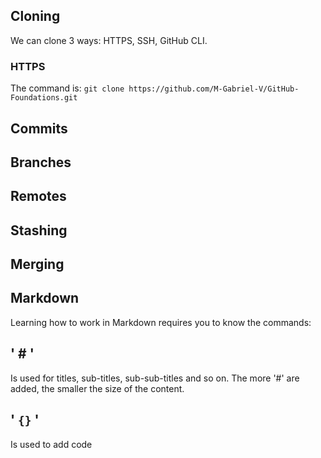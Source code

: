 ## Cloning

We can clone 3 ways: HTTPS, SSH, GitHub CLI.

### HTTPS

The command is:
``` git clone https://github.com/M-Gabriel-V/GitHub-Foundations.git ```

## Commits

## Branches

## Remotes

## Stashing

## Merging

## Markdown

Learning how to work in Markdown requires you to know the commands:

## ' # ' 
Is used for titles, sub-titles, sub-sub-titles and so on. The more '#' are added, the smaller the size of the content.

## ' ``` {} ``` '
Is used to add code